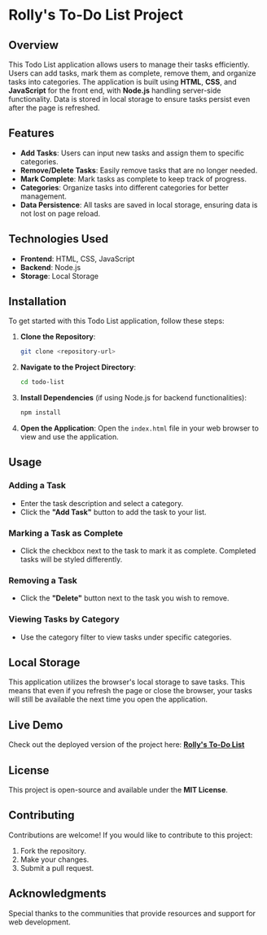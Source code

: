 # Rolly's To-Do List Project

## Overview
This Todo List application allows users to manage their tasks efficiently. Users can add tasks, mark them as complete, remove them, and organize tasks into categories. The application is built using **HTML**, **CSS**, and **JavaScript** for the front end, with **Node.js** handling server-side functionality. Data is stored in local storage to ensure tasks persist even after the page is refreshed.

## Features
- **Add Tasks**: Users can input new tasks and assign them to specific categories.
- **Remove/Delete Tasks**: Easily remove tasks that are no longer needed.
- **Mark Complete**: Mark tasks as complete to keep track of progress.
- **Categories**: Organize tasks into different categories for better management.
- **Data Persistence**: All tasks are saved in local storage, ensuring data is not lost on page reload.

## Technologies Used
- **Frontend**: HTML, CSS, JavaScript
- **Backend**: Node.js
- **Storage**: Local Storage

## Installation
To get started with this Todo List application, follow these steps:

1. **Clone the Repository**:
   ```bash
   git clone <repository-url>
   ```

2. **Navigate to the Project Directory**:
   ```bash
   cd todo-list
   ```

3. **Install Dependencies** (if using Node.js for backend functionalities):
   ```bash
   npm install
   ```

4. **Open the Application**:
   Open the `index.html` file in your web browser to view and use the application.

## Usage

### Adding a Task
- Enter the task description and select a category.
- Click the **"Add Task"** button to add the task to your list.

### Marking a Task as Complete
- Click the checkbox next to the task to mark it as complete. Completed tasks will be styled differently.

### Removing a Task
- Click the **"Delete"** button next to the task you wish to remove.

### Viewing Tasks by Category
- Use the category filter to view tasks under specific categories.

## Local Storage
This application utilizes the browser's local storage to save tasks. This means that even if you refresh the page or close the browser, your tasks will still be available the next time you open the application.

## Live Demo
Check out the deployed version of the project here:
[**Rolly's To-Do List**](https://rolivhuwamuzila.github.io/Rolly-s-TO-DO-List-Project/)

## License
This project is open-source and available under the **MIT License**.

## Contributing
Contributions are welcome! If you would like to contribute to this project:
1. Fork the repository.
2. Make your changes.
3. Submit a pull request.

## Acknowledgments
Special thanks to the communities that provide resources and support for web development.
